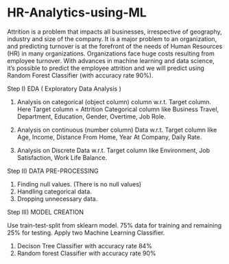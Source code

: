 # HR-Analytics-using-ML

Attrition is a problem that impacts all businesses, irrespective of geography, industry and size of the company. It is a major problem to an organization, and predicting turnover is at the forefront of the needs of Human Resources (HR) in many organizations. Organizations face huge costs resulting from employee turnover. With advances in machine learning and data science, it’s possible to predict the employee attrition and we will predict using Random Forest Classifier (with accuracy rate 90%).


Step I) EDA ( Exploratory Data Analysis ) 
1. Analysis on categorical (object column) column w.r.t. Target column.
Here Target column = Attrition
Categorical column like Business Travel, Department,  Education,  Gender, Overtime,  Job Role.

2. Analysis on continuous (number column) Data w.r.t. Target column like Age, Income, Distance From Home, Year At Company, Daily Rate.

3. Analysis on Discrete Data w.r.t. Target column like Environment, Job Satisfaction, Work Life Balance.


Step II) DATA PRE-PROCESSING 
1. Finding null values. (There is no null values)
2. Handling categorical data.
3. Dropping unnecessary data.


Step III) MODEL CREATION

Use train-test-split from sklearn model.
75% data for training and remaining 25% for testing.
Apply two Machine Learning Classifier.
1. Decison Tree Classifier with accuracy rate 84% 
2. Random forest Classifier with accuracy rate 90% 


